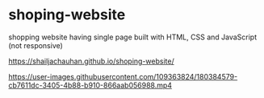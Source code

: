 # shoping-website
shopping website having single page built with HTML, CSS and JavaScript (not responsive)

https://shailjachauhan.github.io/shoping-website/



https://user-images.githubusercontent.com/109363824/180384579-cb7611dc-3405-4b88-b910-866aab056988.mp4

